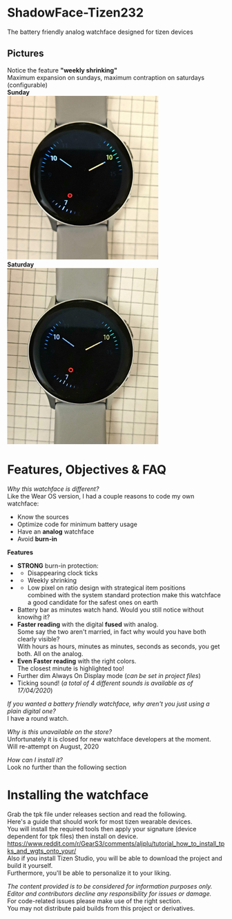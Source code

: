 # ShadowFace-Tizen232
The battery friendly analog watchface designed for tizen devices  

Pictures
--- 
Notice the feature **"weekly shrinking"**  
Maximum expansion on sundays, maximum contraption on saturdays (configurable)  
**Sunday**  
<img src="pic1.jpg" width="350" title="Watchface on sundays">  
**Saturday**  
 <img src="pic2.jpg" width="350" title="Watchface on saturdays">  

# Features, Objectives & FAQ
*Why this watchface is different?*  
Like the Wear OS version, I had a couple reasons to code my own watchface:  
* Know the sources
* Optimize code for minimum battery usage
* Have an **analog** watchface
* Avoid **burn-in**  

**Features**
* **STRONG** burn-in protection:  
* - Disappearing clock ticks  
* - Weekly shrinking  
* - Low pixel on ratio design with strategical item positions  
combined with the system standard protection make this watchface a good candidate for the safest ones on earth  
* Battery bar as minutes watch hand.  Would you still notice without knowihg it?
* **Faster reading** with the digital **fused** with analog.  
Some say the two aren't married, in fact why would you have both clearly visible?  
With hours as hours, minutes as minutes, seconds as seconds, you get both. All on the analog.
* **Even Faster reading** with the right colors.  
The closest minute is highlighted too!
* Further dim Always On Display mode (*can be set in project files*)
* Ticking sound! (*a total of 4 different sounds is available as of 17/04/2020*)

*If you wanted a battery friendly watchface, why aren't you just using a plain digital one?*  
I have a round watch.  

*Why is this unavailable on the store?*  
Unfortunately it is closed for new watchface developers at the moment.  
Will re-attempt on August, 2020  

*How can I install it?*  
Look no further than the following section

# Installing the watchface
Grab the tpk file under releases section and read the following.  
Here's a guide that should work for most tizen wearable devices.  
You will install the required tools then apply your signature (device dependent for tpk files) then install on device.  
https://www.reddit.com/r/GearS3/comments/aljplu/tutorial_how_to_install_tpks_and_wgts_onto_your/  
Also if you install Tizen Studio, you will be able to download the project and build it yourself.  
Furthermore, you'll be able to personalize it to your liking.  



*The content provided is to be considered for information purposes only.  
Editor and contributors decline any responsibility for issues or damage.*  
For code-related issues please make use of the right section.  
You may not distribute paid builds from this project or derivatives.
